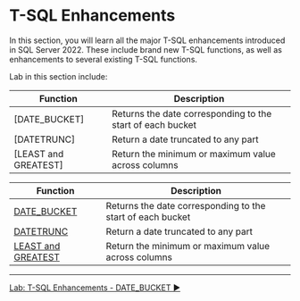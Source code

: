 ﻿# T-SQL Enhancements

In this section, you will learn all the major T-SQL enhancements introduced in SQL Server 2022. These include brand new T-SQL functions, as well as enhancements to several existing T-SQL functions.

Lab in this section include:

|Function                |Description|
|------------------------|------------------------------------------------------------|
| [DATE_BUCKET]                            | Returns the date corresponding to the start of each bucket |
| [DATETRUNC]                | Return a date truncated to any part                        |
| [LEAST and GREATEST] | Return the minimum or maximum value across columns         |

|Function                |Description|
|--------------------------------------------------------------------------------------------------------------------------------------------------|------------------------------------------------------------|
| [DATE_BUCKET](https://github.com/lennilobel/sql2022-workshop-hol/blob/main/HOL/1.%20T-SQL%20Enhancements/1.%20DATE_BUCKET.md)                    | Returns the date corresponding to the start of each bucket |
| [DATETRUNC](https://github.com/lennilobel/sql2022-workshop-hol/blob/main/HOL/1.%20T-SQL%20Enhancements/2.%20DATETRUNC.md)                        | Return a date truncated to any part                        |
| [LEAST and GREATEST](https://github.com/lennilobel/sql2022-workshop-hol/blob/main/HOL/1.%20T-SQL%20Enhancements/3.%20LEAST%20and%20GREATEST.md)  | Return the minimum or maximum value across columns         |

___

[Lab: T-SQL Enhancements - DATE_BUCKET ▶](https://github.com/lennilobel/sql2022-workshop-hol/blob/main/HOL/1.%20T-SQL%20Enhancements/1.%20DATE_BUCKET.md)
